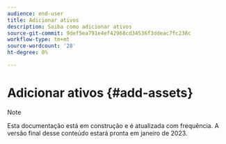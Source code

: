 ```yaml
---
audience: end-user
title: Adicionar ativos
description: Saiba como adicionar ativos
source-git-commit: 9def5ea791e4ef42968cd34536f3ddeac7fc238c
workflow-type: tm+mt
source-wordcount: '28'
ht-degree: 0%

---
```



# Adicionar ativos {#add-assets}

>[!NOTE]
>
>Esta documentação está em construção e é atualizada com frequência. A versão final desse conteúdo estará pronta em janeiro de 2023.